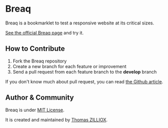 Breaq
=====

Breaq is a bookmarklet to test a responsive website at its critical sizes.

[See the official Breaq page](http://tzi.fr/CSS/Responsive/Breaq-bookmarklet) and try it.



How to Contribute
--------

1. Fork the Breaq repository
2. Create a new branch for each feature or improvement
3. Send a pull request from each feature branch to the **develop** branch

If you don't know much about pull request, you can read [the Github article](https://help.github.com/articles/using-pull-requests).



Author & Community
--------

Breaq is under [MIT License](http://opensource.org/licenses/MIT).

It is created and maintained by [Thomas ZILLIOX](http://tzi.fr).
